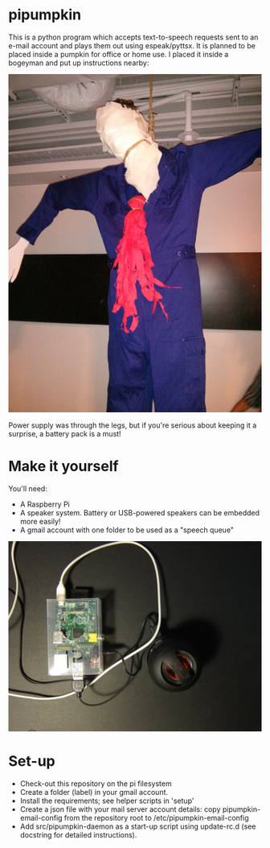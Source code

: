 pipumpkin
=========
This is a python program which accepts text-to-speech requests sent to an e-mail account and plays them out using espeak/pyttsx.
It is planned to be placed inside a pumpkin for office or home use. I placed it inside a bogeyman and put up instructions nearby:

![bogeyman](images/hanging-man.jpg)

Power supply was through the legs, but if you're serious about keeping it a surprise, a battery pack is a must!

Make it yourself
================
You'll need:
* A Raspberry Pi
* A speaker system. Battery or USB-powered speakers can be embedded more easily!
* A gmail account with one folder to be used as a "speech queue"

![Raspberry Pi and speaker](images/raspi-setup.jpg "The raspberry pi and speaker.")

Set-up
======
* Check-out this repository on the pi filesystem
* Create a folder (label) in your gmail account.
* Install the requirements; see helper scripts in 'setup'
* Create a json file with your mail server account details: copy pipumpkin-email-config from the repository root to /etc/pipumpkin-email-config
* Add src/pipumpkin-daemon as a start-up script using update-rc.d (see docstring for detailed instructions).
